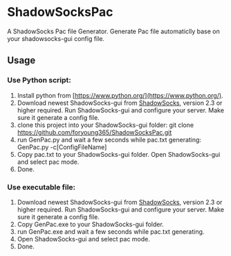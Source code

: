 # ShadowSocksPac
A ShadowSocks Pac file Generator. Generate Pac file automaticlly base on your shadowsocks-gui config file.
## Usage
### Use Python script:
1. Install python from [https://www.python.org/](https://www.python.org/).
2. Download newest ShadowSocks-gui from [ShadowSocks](http://sourceforge.net/projects/shadowsocksgui/files/dist/), version 2.3 or higher required. Run ShadowSocks-gui and configure your server. Make sure it generate a config file.
3. clone this project into your ShadowSocks-gui folder:
  git clone https://github.com/foryoung365/ShadowSocksPac.git
4. run GenPac.py and wait a few seconds while pac.txt generating:
  GenPac.py -c[ConfigFileName]
5. Copy pac.txt to your ShadowSocks-gui folder. Open ShadowSocks-gui and select pac mode.
6. Done.

### Use executable file:
1. Download newest ShadowSocks-gui from [ShadowSocks](http://sourceforge.net/projects/shadowsocksgui/files/dist/), version 2.3 or higher required. Run ShadowSocks-gui and configure your server. Make sure it generate a config file.
2. Copy GenPac.exe to your ShadowSocks-gui folder.
3. run GenPac.exe and wait a few seconds while pac.txt generating.
4. Open ShadowSocks-gui and select pac mode.
5. Done.
